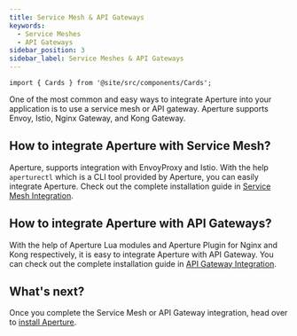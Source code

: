 ```yaml
---
title: Service Mesh & API Gateways
keywords:
  - Service Meshes
  - API Gateways
sidebar_position: 3
sidebar_label: Service Meshes & API Gateways
---
```


```mdx-code-block
import { Cards } from '@site/src/components/Cards';
```

One of the most common and easy ways to integrate Aperture into your application
is to use a service mesh or API gateway. Aperture supports Envoy, Istio, Nginx
Gateway, and Kong Gateway.

<!-- vale off -->

## How to integrate Aperture with Service Mesh?

<!-- vale on -->

Aperture, supports integration with EnvoyProxy and Istio. With the help
`aperturectl` which is a CLI tool provided by Aperture, you can easily integrate
Aperture. Check out the complete installation guide in
[Service Mesh Integration](/integrations/envoy/envoy.md).

<!-- vale off -->

## How to integrate Aperture with API Gateways?

<!-- vale on -->

With the help of Aperture Lua modules and Aperture Plugin for Nginx and Kong
respectively, it is easy to integrate Aperture with API Gateway. You can check
out the complete installation guide in
[API Gateway Integration](/integrations/gateway/gateway.md).

<!-- vale off -->

## What's next?

<!-- vale on -->

Once you complete the Service Mesh or API Gateway integration, head over to
[install Aperture](/get-started/installation/installation.md).
